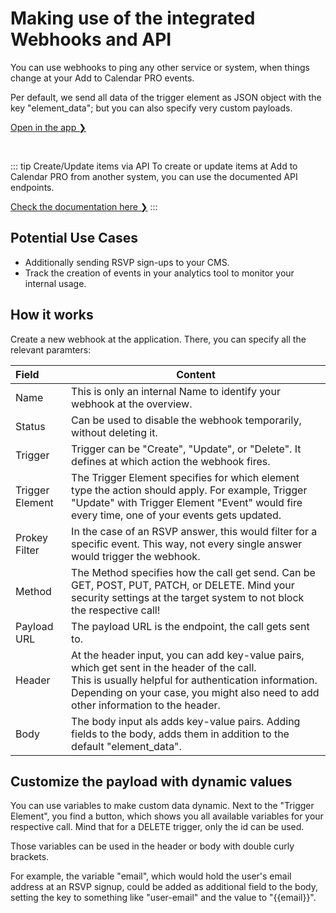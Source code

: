 # Making use of the integrated Webhooks and API

You can use webhooks to ping any other service or system, when things change at your Add to Calendar PRO events.

Per default, we send all data of the trigger element as JSON object with the key "element_data"; but you can also specify very custom payloads.

[Open in the app ❯](https://app.add-to-calendar-pro.com/webhooks)

<br />

::: tip Create/Update items via API
To create or update items at Add to Calendar PRO from another system, you can use the documented API endpoints.

[Check the documentation here ❯](/api/introduction)
:::

## Potential Use Cases

* Additionally sending RSVP sign-ups to your CMS.
* Track the creation of events in your analytics tool to monitor your internal usage.

## How it works

Create a new webhook at the application.
There, you can specify all the relevant paramters:


| Field           | Content                                                                                                                                                                                                                                      |
| :---------------- | ---------------------------------------------------------------------------------------------------------------------------------------------------------------------------------------------------------------------------------------------- |
| Name            | This is only an internal Name to identify your webhook at the overview.                                                                                                                                                                      |
| Status          | Can be used to disable the webhook temporarily, without deleting it.                                                                                                                                                                         |
| Trigger         | Trigger can be "Create", "Update", or "Delete". It defines at which action the webhook fires.                                                                                                                                                |
| Trigger Element | The Trigger Element specifies for which element type the action should apply. For example, Trigger "Update" with Trigger Element "Event" would fire every time, one of your events gets updated.                                             |
| Prokey Filter   | In the case of an RSVP answer, this would filter for a specific event. This way, not every single answer would trigger the webhook.                                                                                                          |
| Method          | The Method specifies how the call get send. Can be GET, POST, PUT, PATCH, or DELETE. Mind your security settings at the target system to not block the respective call!                                                                      |
| Payload URL     | The payload URL is the endpoint, the call gets sent to.                                                                                                                                                                                      |
| Header          | At the header input, you can add key-value pairs, which get sent in the header of the call.<br />This is usually helpful for authentication information. Depending on your case, you might also need to add other information to the header. |
| Body            | The body input als adds key-value pairs. Adding fields to the body, adds them in addition to the default "element_data".                                                                                                                     |

## Customize the payload with dynamic values

You can use variables to make custom data dynamic. Next to the "Trigger Element", you find a button, which shows you all available variables for your respective call. Mind that for a DELETE trigger, only the id can be used.

Those variables can be used in the header or body with double curly brackets.

For example, the variable "email", which would hold the user's email address at an RSVP signup, could be added as additional field to the body, setting the key to something like "user-email" and the value to "<span v-pre>{{email}}</span>".
